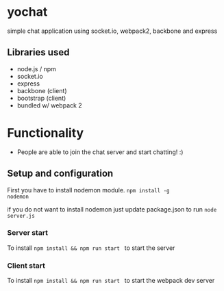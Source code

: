 # yochat
simple chat application using socket.io, webpack2, backbone and express

## Libraries used
<ul>
  <li>node.js / npm</li>
  <li>socket.io</li>
  <li>express</li>
  <li>backbone (client)</li>
  <li>bootstrap (client)</li>
  <li>bundled w/ webpack 2</li>
</ul>

# Functionality
<ul>
  <li>People are able to join the chat server and start chatting! :)</li>
</ul>

## Setup and configuration

First you have to install nodemon module.
<code>npm install -g nodemon </code>

if you do not want to install nodemon just update package.json to run <code>node server.js</code>

### Server start
To install <code>npm install && npm run start </code> to start the server

### Client start
To install <code>npm install && npm run start </code> to start the webpack dev server
